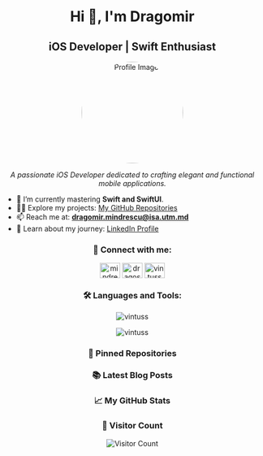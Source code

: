 <h1 align="center">Hi 👋, I'm Dragomir</h1>
<h2 align="center">iOS Developer | Swift Enthusiast</h2>

<p align="center">
  <img src="YOUR_PROFILE_IMAGE_URL" alt="Profile Image" width="200" style="border-radius:50%">
</p>

<p align="center">
  <i>A passionate iOS Developer dedicated to crafting elegant and functional mobile applications.</i>
</p>

- 🌱 I’m currently mastering **Swift and SwiftUI**.
- 👨‍💻 Explore my projects: [My GitHub Repositories](https://github.com/VintusS?tab=repositories)
- 📫 Reach me at: **dragomir.mindrescu@isa.utm.md**
- 📄 Learn about my journey: [LinkedIn Profile](https://www.linkedin.com/in/mîndrescu-dragomir-34236227b/)

<h3 align="center">🔗 Connect with me:</h3>
<p align="center">
  <a href="https://www.linkedin.com/in/mîndrescu-dragomir-34236227b/" target="blank"><img align="center" src="LINKEDIN_ICON_URL" alt="mindrescu dragomir" height="30" width="40" /></a>
  <a href="https://instagram.com/dragosh_md" target="blank"><img align="center" src="INSTAGRAM_ICON_URL" alt="dragosh_md" height="30" width="40" /></a>
  <a href="https://codeforces.com/profile/vintuss" target="blank"><img align="center" src="CODEFORCES_ICON_URL" alt="vintuss" height="30" width="40" /></a>
</p>

<h3 align="center">🛠 Languages and Tools:</h3>
<p align="center">
  <!-- Add or remove languages and tools as per your profile -->
  <!-- Icons -->
</p>

<p align="center">
  <img align="center" src="https://github-readme-stats.vercel.app/api?username=vintuss&show_icons=true&locale=en" alt="vintuss" />
</p>

<p align="center">
  <img align="center" src="https://github-readme-streak-stats.herokuapp.com/?user=vintuss&" alt="vintuss" />
</p>

<h3 align="center">📌 Pinned Repositories</h3>
<p align="center">
  <!-- Pinned Repositories can be added here -->
</p>

<h3 align="center">📚 Latest Blog Posts</h3>
<p align="center">
  <!-- If you write blog posts, list them here -->
</p>

<h3 align="center">📈 My GitHub Stats</h3>
<p align="center">
  <!-- Your GitHub stats here -->
</p>

<h3 align="center">👥 Visitor Count</h3>
<p align="center">
  <img src="https://profile-counter.glitch.me/{VintusS}/count.svg" alt="Visitor Count">
</p>
